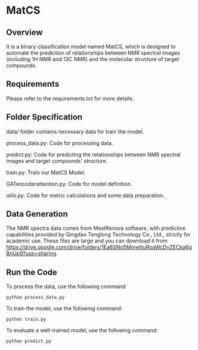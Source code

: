 # MatCS

## Overview

It is a binary classification model named MatCS, which is designed to automate the prediction of relationships between NMR spectral images (including 1H NMR and 13C NMR) and the molecular structure of target compounds.

## Requirements

Please refer to the requirements.txt for more details.

## Folder Specification

data/ folder contains necessary data for train the model.

process_data.py: Code for processing data.

predict.py: Code for predicting the relationships between NMR spectral images and target compounds' structure.

train.py: Train our MatCS Model.

GATencoderattention.py: Code for model definition.

utils.py: Code for metric calculations and some data preparation.

## Data Generation

The NMR spectra data comes from MestRenova software, with predictive capabilities provided by Qingdao Tenglong Technology Co., Ltd., strictly for academic use.
These files are large and you can download it from https://drive.google.com/drive/folders/1Ea6SNo5MmwItuRoaWcDvZECka6gBnUp9?usp=sharing.

## Run the Code

To process the data, use the following command:

```shell
python process_data.py
```

To train the model, use the following command:

```shell
python train.py
```

To evaluate a well-trained model, use the following command:

```shell
python predict.py
```
